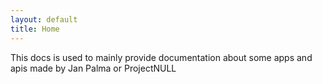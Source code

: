 ```yaml
---
layout: default
title: Home 
---
```


This docs is used to mainly provide documentation about some apps and apis made by Jan Palma or ProjectNULL